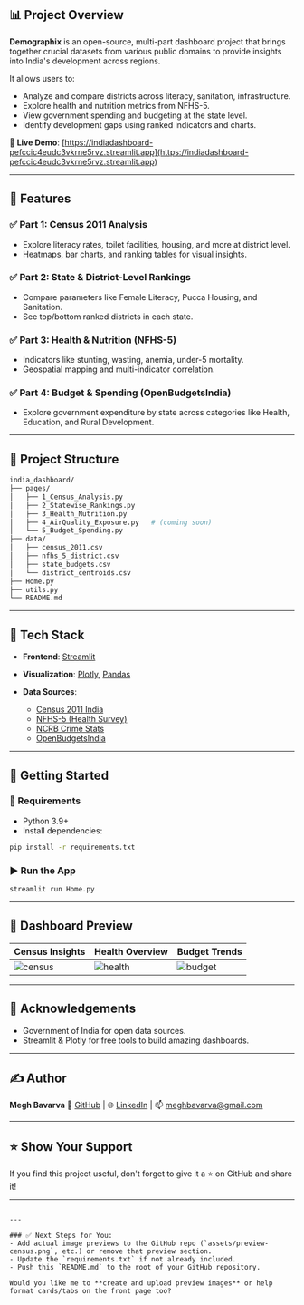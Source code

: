 ## 📊 Project Overview

**Demographix** is an open-source, multi-part dashboard project that brings together crucial datasets from various public domains to provide insights into India's development across regions.

It allows users to:
- Analyze and compare districts across literacy, sanitation, infrastructure.
- Explore health and nutrition metrics from NFHS-5.
- View government spending and budgeting at the state level.
- Identify development gaps using ranked indicators and charts.

🔗 **Live Demo**: [https://indiadashboard-pefccic4eudc3vkrne5rvz.streamlit.app](https://indiadashboard-pefccic4eudc3vkrne5rvz.streamlit.app)

---

## 🧩 Features

### ✅ Part 1: Census 2011 Analysis
- Explore literacy rates, toilet facilities, housing, and more at district level.
- Heatmaps, bar charts, and ranking tables for visual insights.

### ✅ Part 2: State & District-Level Rankings
- Compare parameters like Female Literacy, Pucca Housing, and Sanitation.
- See top/bottom ranked districts in each state.

### ✅ Part 3: Health & Nutrition (NFHS-5)
- Indicators like stunting, wasting, anemia, under-5 mortality.
- Geospatial mapping and multi-indicator correlation.

### ✅ Part 4: Budget & Spending (OpenBudgetsIndia)
- Explore government expenditure by state across categories like Health, Education, and Rural Development.

---

## 📂 Project Structure

```bash
india_dashboard/
├── pages/
│   ├── 1_Census_Analysis.py
│   ├── 2_Statewise_Rankings.py
│   ├── 3_Health_Nutrition.py
│   ├── 4_AirQuality_Exposure.py   # (coming soon)
│   └── 5_Budget_Spending.py
├── data/
│   ├── census_2011.csv
│   ├── nfhs_5_district.csv
│   ├── state_budgets.csv
│   └── district_centroids.csv
├── Home.py
├── utils.py
└── README.md
````

---

## 📌 Tech Stack

* **Frontend**: [Streamlit](https://streamlit.io)
* **Visualization**: [Plotly](https://plotly.com), [Pandas](https://pandas.pydata.org/)
* **Data Sources**:

  * [Census 2011 India](https://censusindia.gov.in)
  * [NFHS-5 (Health Survey)](http://rchiips.org/nfhs/)
  * [NCRB Crime Stats](https://ncrb.gov.in)
  * [OpenBudgetsIndia](https://openbudgetsindia.org)

---

## 🚀 Getting Started

### 🔧 Requirements

* Python 3.9+
* Install dependencies:

```bash
pip install -r requirements.txt
```

### ▶️ Run the App

```bash
streamlit run Home.py
```

---

## 📸 Dashboard Preview

| Census Insights                                                                     | Health Overview                                                                     | Budget Trends                                                                       |
| ----------------------------------------------------------------------------------- | ----------------------------------------------------------------------------------- | ----------------------------------------------------------------------------------- |
| ![census](https://github.com/MeghOffical/india_dashboard/assets/preview-census.png) | ![health](https://github.com/MeghOffical/india_dashboard/assets/preview-health.png) | ![budget](https://github.com/MeghOffical/india_dashboard/assets/preview-budget.png) |

---

## 📢 Acknowledgements

* Government of India for open data sources.
* Streamlit & Plotly for free tools to build amazing dashboards.

---

## ✍️ Author

**Megh Bavarva**
💼 [GitHub](https://github.com/MeghOffical) | 🌐 [LinkedIn](https://linkedin.com/in/meghbavarva) | 📫 [meghbavarva@gmail.com](mailto:meghbavarva@gmail.com)

---

## ⭐️ Show Your Support

If you find this project useful, don't forget to give it a ⭐️ on GitHub and share it!

---

```

---

### ✅ Next Steps for You:
- Add actual image previews to the GitHub repo (`assets/preview-census.png`, etc.) or remove that preview section.
- Update the `requirements.txt` if not already included.
- Push this `README.md` to the root of your GitHub repository.

Would you like me to **create and upload preview images** or help format cards/tabs on the front page too?
```
